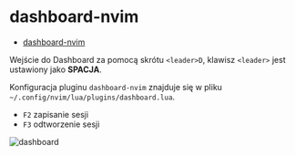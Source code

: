 # dashboard-nvim

- [dashboard-nvim](https://github.com/glepnir/dashboard-nvim)

Wejście do Dashboard za pomocą skrótu `<leader>D`, klawisz `<leader>` jest ustawiony jako **SPACJA**.

Konfiguracja pluginu `dashboard-nvim` znajduje się w pliku `~/.config/nvim/lua/plugins/dashboard.lua`.

- `F2` zapisanie sesji
- `F3` odtworzenie sesji

![dashboard](https://raw.githubusercontent.com/hattori-hanz0/neovim-config/main/img/plugin-dashboard.png)

